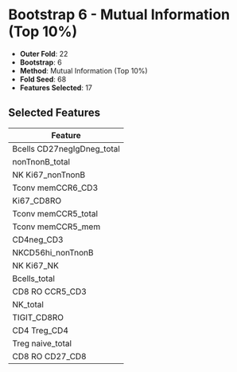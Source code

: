 # Bootstrap 6 - Mutual Information (Top 10%)

- **Outer Fold**: 22
- **Bootstrap**: 6
- **Method**: Mutual Information (Top 10%)
- **Fold Seed**: 68
- **Features Selected**: 17

## Selected Features

| Feature |
|---------|
| Bcells CD27negIgDneg_total |
| nonTnonB_total |
| NK Ki67_nonTnonB |
| Tconv memCCR6_CD3 |
| Ki67_CD8RO |
| Tconv memCCR5_total |
| Tconv memCCR5_mem |
| CD4neg_CD3 |
| NKCD56hi_nonTnonB |
| NK Ki67_NK |
| Bcells_total |
| CD8 RO CCR5_CD3 |
| NK_total |
| TIGIT_CD8RO |
| CD4 Treg_CD4 |
| Treg naive_total |
| CD8 RO CD27_CD8 |
